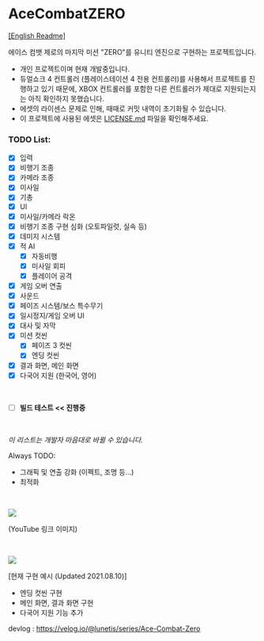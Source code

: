 # AceCombatZERO

[[English Readme]](https://github.com/lunetis/AceCombatZERO/blob/main/README.md)

에이스 컴뱃 제로의 마지막 미션 "ZERO"를 유니티 엔진으로 구현하는 프로젝트입니다.

* 개인 프로젝트이며 현재 개발중입니다.
* 듀얼쇼크 4 컨트롤러 (플레이스테이션 4 전용 컨트롤러)를 사용해서 프로젝트를 진행하고 있기 때문에, XBOX 컨트롤러를 포함한 다른 컨트롤러가 제대로 지원되는지는 아직 확인하지 못했습니다.
* 에셋의 라이센스 문제로 인해, 때때로 커밋 내역이 초기화될 수 있습니다.
* 이 프로젝트에 사용된 에셋은 [LICENSE.md](https://github.com/lunetis/AceCombatZERO/blob/main/LICENSE.md) 파일을 확인해주세요.

### TODO List:
- [x] 입력
- [x] 비행기 조종
- [x] 카메라 조종
- [x] 미사일
- [x] 기총
- [x] UI
- [x] 미사일/카메라 락온
- [x] 비행기 조종 구현 심화 (오토파일럿, 실속 등)
- [x] 데미지 시스템
- [x] 적 AI
  - [x] 자동비행
  - [x] 미사일 회피
  - [x] 플레이어 공격
- [x] 게임 오버 연출
- [x] 사운드
- [x] 페이즈 시스템/보스 특수무기
- [x] 일시정지/게임 오버 UI
- [x] 대사 및 자막
- [x] 미션 컷씬
  - [x] 페이즈 3 컷씬
  - [x] 엔딩 컷씬
- [x] 결과 화면, 메인 화면
- [x] 다국어 지원 (한국어, 영어)

<br>

- [ ] **빌드 테스트 << 진행중**

<br>

*이 리스트는 개발자 마음대로 바뀔 수 있습니다.*

Always TODO:
- 그래픽 및 연출 강화 (이펙트, 조명 등...)
- 최적화

<br>


[![](https://img.youtube.com/vi/soBTSXnX7hA/0.jpg)](https://www.youtube.com/watch?v=AcJ8ddI8jyU)

(YouTube 링크 이미지)

<br>

![](https://github.com/lunetis/AceCombatZERO/blob/main/0810.gif)

[현재 구현 예시 (Updated 2021.08.10)]
- 엔딩 컷씬 구현
- 메인 화면, 결과 화면 구현
- 다국어 지원 기능 추가

devlog : https://velog.io/@lunetis/series/Ace-Combat-Zero
